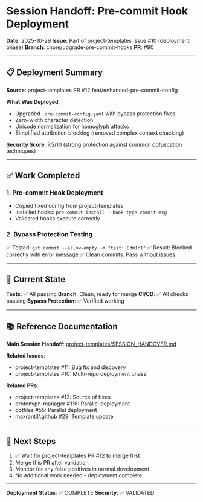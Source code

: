 # Session Handoff: Pre-commit Hook Deployment

**Date**: 2025-10-29
**Issue**: Part of project-templates Issue #10 (deployment phase)
**Branch**: chore/upgrade-pre-commit-hooks
**PR**: #80

---

## 📋 Deployment Summary

**Source**: project-templates PR #12 feat/enhanced-pre-commit-config

**What Was Deployed**:
- Upgraded `.pre-commit-config.yaml` with bypass protection fixes
- Zero-width character detection
- Unicode normalization for homoglyph attacks
- Simplified attribution blocking (removed complex context checking)

**Security Score**: 7.5/10 (strong protection against common obfuscation techniques)

---

## ✅ Work Completed

### 1. Pre-commit Hook Deployment
- Copied fixed config from project-templates
- Installed hooks: `pre-commit install --hook-type commit-msg`
- Validated hooks execute correctly

### 2. Bypass Protection Testing
✅ Tested: `git commit --allow-empty -m "test: G3m1n1"`
✅ Result: Blocked correctly with error message
✅ Clean commits: Pass without issues

---

## 🎯 Current State

**Tests**: ✅ All passing
**Branch**: Clean, ready for merge
**CI/CD**: ✅ All checks passing
**Bypass Protection**: ✅ Verified working

---

## 📚 Reference Documentation

**Main Session Handoff**: [project-templates/SESSION_HANDOVER.md](https://github.com/maxrantil/project-templates/blob/feat/enhanced-pre-commit-config/SESSION_HANDOVER.md)

**Related Issues**:
- project-templates #11: Bug fix and discovery
- project-templates #10: Multi-repo deployment phase

**Related PRs**:
- project-templates #12: Source of fixes
- protonvpn-manager #116: Parallel deployment
- dotfiles #55: Parallel deployment
- maxrantil/.github #29: Template update

---

## 🚀 Next Steps

1. ✅ Wait for project-templates PR #12 to merge first
2. Merge this PR after validation
3. Monitor for any false positives in normal development
4. No additional work needed - deployment complete

---

**Deployment Status**: ✅ COMPLETE
**Security**: ✅ VALIDATED
